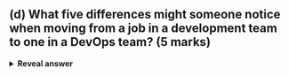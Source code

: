 ## (d) What five differences might someone notice when moving from a job in a development team to one in a DevOps team? (5 marks)
<details>
<summary><b>Reveal answer</b></summary>
<img src="../../../../../media/paste-48422eb90d134264f52574d5ee4252a37de66194.jpg">
</details>
